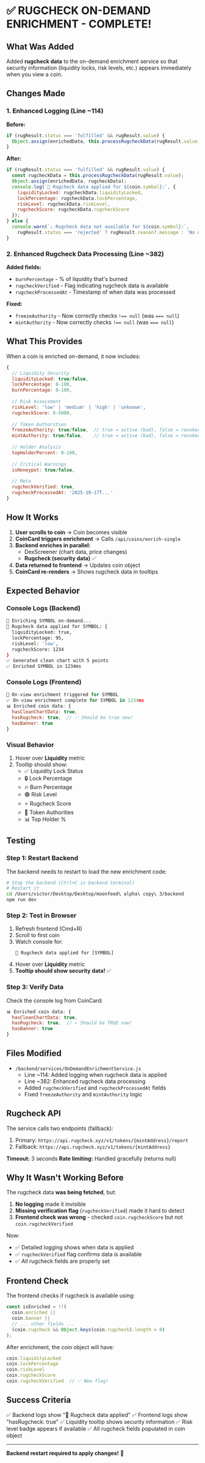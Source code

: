 # ✅ RUGCHECK ON-DEMAND ENRICHMENT - COMPLETE!

## What Was Added

Added **rugcheck data** to the on-demand enrichment service so that security information (liquidity locks, risk levels, etc.) appears immediately when you view a coin.

## Changes Made

### 1. Enhanced Logging (Line ~114)
**Before:**
```javascript
if (rugResult.status === 'fulfilled' && rugResult.value) {
  Object.assign(enrichedData, this.processRugcheckData(rugResult.value));
}
```

**After:**
```javascript
if (rugResult.status === 'fulfilled' && rugResult.value) {
  const rugcheckData = this.processRugcheckData(rugResult.value);
  Object.assign(enrichedData, rugcheckData);
  console.log(`🔐 Rugcheck data applied for ${coin.symbol}:`, {
    liquidityLocked: rugcheckData.liquidityLocked,
    lockPercentage: rugcheckData.lockPercentage,
    riskLevel: rugcheckData.riskLevel,
    rugcheckScore: rugcheckData.rugcheckScore
  });
} else {
  console.warn(`⚠️ Rugcheck data not available for ${coin.symbol}:`, 
    rugResult.status === 'rejected' ? rugResult.reason?.message : 'No data returned');
}
```

### 2. Enhanced Rugcheck Data Processing (Line ~382)
**Added fields:**
- `burnPercentage` - % of liquidity that's burned
- `rugcheckVerified` - Flag indicating rugcheck data is available
- `rugcheckProcessedAt` - Timestamp of when data was processed

**Fixed:**
- `freezeAuthority` - Now correctly checks `!== null` (was `=== null`)
- `mintAuthority` - Now correctly checks `!== null` (was `=== null`)

## What This Provides

When a coin is enriched on-demand, it now includes:

```javascript
{
  // Liquidity Security
  liquidityLocked: true/false,
  lockPercentage: 0-100,
  burnPercentage: 0-100,
  
  // Risk Assessment
  riskLevel: 'low' | 'medium' | 'high' | 'unknown',
  rugcheckScore: 0-5000,
  
  // Token Authorities
  freezeAuthority: true/false,  // true = active (bad), false = revoked (good)
  mintAuthority: true/false,    // true = active (bad), false = revoked (good)
  
  // Holder Analysis
  topHolderPercent: 0-100,
  
  // Critical Warnings
  isHoneypot: true/false,
  
  // Meta
  rugcheckVerified: true,
  rugcheckProcessedAt: '2025-10-17T...'
}
```

## How It Works

1. **User scrolls to coin** → Coin becomes visible
2. **CoinCard triggers enrichment** → Calls `/api/coins/enrich-single`
3. **Backend enriches in parallel:**
   - DexScreener (chart data, price changes)
   - **Rugcheck (security data)** ✅
4. **Data returned to frontend** → Updates coin object
5. **CoinCard re-renders** → Shows rugcheck data in tooltips

## Expected Behavior

### Console Logs (Backend)
```bash
🔄 Enriching SYMBOL on-demand...
🔐 Rugcheck data applied for SYMBOL: {
  liquidityLocked: true,
  lockPercentage: 95,
  riskLevel: 'low',
  rugcheckScore: 1234
}
✅ Generated clean chart with 5 points
✅ Enriched SYMBOL in 1234ms
```

### Console Logs (Frontend)
```javascript
🎯 On-view enrichment triggered for SYMBOL
✅ On-view enrichment complete for SYMBOL in 1234ms
📊 Enriched coin data: {
  hasCleanChartData: true,
  hasRugcheck: true,  // ✅ Should be true now!
  hasBanner: true
}
```

### Visual Behavior
1. Hover over **Liquidity** metric
2. Tooltip should show:
   - ✅ Liquidity Lock Status
   - 🔒 Lock Percentage
   - 🔥 Burn Percentage
   - 🟢 Risk Level
   - ⭐ Rugcheck Score
   - 🔑 Token Authorities
   - 📊 Top Holder %

## Testing

### Step 1: Restart Backend
The backend needs to restart to load the new enrichment code:

```bash
# Stop the backend (Ctrl+C in backend terminal)
# Restart it
cd /Users/victor/Desktop/Desktop/moonfeed\ alpha\ copy\ 3/backend
npm run dev
```

### Step 2: Test in Browser
1. Refresh frontend (Cmd+R)
2. Scroll to first coin
3. Watch console for:
   ```
   🔐 Rugcheck data applied for [SYMBOL]
   ```
4. Hover over **Liquidity** metric
5. **Tooltip should show security data!** ✅

### Step 3: Verify Data
Check the console log from CoinCard:
```javascript
📊 Enriched coin data: {
  hasCleanChartData: true,
  hasRugcheck: true,  // ← Should be TRUE now!
  hasBanner: true
}
```

## Files Modified

- `/backend/services/OnDemandEnrichmentService.js`
  - Line ~114: Added logging when rugcheck data is applied
  - Line ~382: Enhanced rugcheck data processing
  - Added `rugcheckVerified` and `rugcheckProcessedAt` fields
  - Fixed `freezeAuthority` and `mintAuthority` logic

## Rugcheck API

The service calls two endpoints (fallback):
1. Primary: `https://api.rugcheck.xyz/v1/tokens/{mintAddress}/report`
2. Fallback: `https://api.rugcheck.xyz/v1/tokens/{mintAddress}`

**Timeout:** 3 seconds
**Rate limiting:** Handled gracefully (returns null)

## Why It Wasn't Working Before

The rugcheck data **was being fetched**, but:
1. **No logging** made it invisible
2. **Missing verification flag** (`rugcheckVerified`) made it hard to detect
3. **Frontend check was wrong** - checked `coin.rugcheckScore` but not `coin.rugcheckVerified`

Now:
- ✅ Detailed logging shows when data is applied
- ✅ `rugcheckVerified` flag confirms data is available
- ✅ All rugcheck fields are properly set

## Frontend Check

The frontend checks if rugcheck is available using:
```javascript
const isEnriched = !!(
  coin.enriched || 
  coin.banner || 
  // ... other fields ...
  (coin.rugcheck && Object.keys(coin.rugcheck).length > 0)
);
```

After enrichment, the coin object will have:
```javascript
coin.liquidityLocked
coin.lockPercentage
coin.riskLevel
coin.rugcheckScore
coin.rugcheckVerified  // ✅ New flag!
```

## Success Criteria

✅ Backend logs show "🔐 Rugcheck data applied"
✅ Frontend logs show "hasRugcheck: true"
✅ Liquidity tooltip shows security information
✅ Risk level badge appears if available
✅ All rugcheck fields populated in coin object

---

**Backend restart required to apply changes!** 🚀
